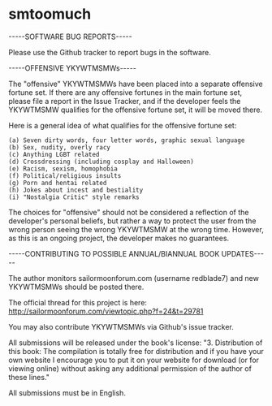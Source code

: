 # smtoomuch

-----SOFTWARE BUG REPORTS-----

Please use the Github tracker to report bugs in the software.

-----OFFENSIVE YKYWTMSMWs-----

The "offensive" YKYWTMSMWs have been placed into a separate offensive fortune
set. If there are any offensive fortunes in the main fortune set, please file a report in the Issue Tracker, and if the developer feels the YKYWTMSMW qualifies for the offensive fortune set, it will be moved there. 

Here is a general idea of what qualifies for the offensive fortune set:

	(a) Seven dirty words, four letter words, graphic sexual language
	(b) Sex, nudity, overly racy
	(c) Anything LGBT related
	(d) Crossdressing (including cosplay and Halloween)
	(e) Racism, sexism, homophobia
	(f) Political/religious insults
	(g) Porn and hentai related
	(h) Jokes about incest and bestiality
	(i) "Nostalgia Critic" style remarks

The choices for "offensive" should not be considered a reflection of the developer's personal beliefs, but rather a way to protect the user from the wrong person seeing the wrong YKYWTMSMW at the wrong time. However, as this is an ongoing project, the developer makes no guarantees.

-----CONTRIBUTING TO POSSIBLE ANNUAL/BIANNUAL BOOK UPDATES-----

The author monitors sailormoonforum.com (username redblade7) and new YKYWTMSMWs should be posted there.

The official thread for this project is here: http://sailormoonforum.com/viewtopic.php?f=24&t=29781

You may also contribute YKYWTMSMWs via Github's issue tracker.

All submissions will be released under the book's license: "3. Distribution of this book: The compilation is totally free for distribution and if you have your own website I encourage you to put it on your website for download (or for viewing online) without asking any additional permission of the author of these lines."

All submissions must be in English.

